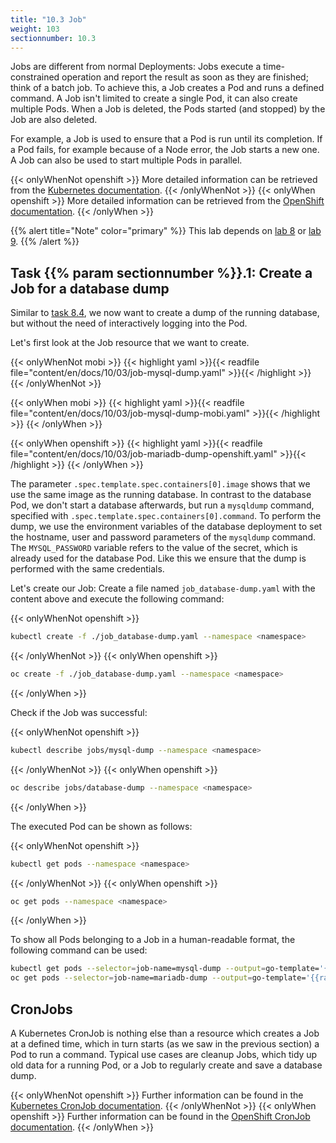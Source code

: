 ```yaml
---
title: "10.3 Job"
weight: 103
sectionnumber: 10.3
---
```


Jobs are different from normal Deployments: Jobs execute a time-constrained operation and report the result as soon as they are finished; think of a batch job. To achieve this, a Job creates a Pod and runs a defined command. A Job isn't limited to create a single Pod, it can also create multiple Pods. When a Job is deleted, the Pods started (and stopped) by the Job are also deleted.

For example, a Job is used to ensure that a Pod is run until its completion. If a Pod fails, for example because of a Node error, the Job starts a new one. A Job can also be used to start multiple Pods in parallel.

{{< onlyWhenNot openshift >}}
More detailed information can be retrieved from the [Kubernetes documentation](https://kubernetes.io/docs/concepts/workloads/controllers/jobs-run-to-completion/).
{{< /onlyWhenNot >}}
{{< onlyWhen openshift >}}
More detailed information can be retrieved from the [OpenShift documentation](https://docs.openshift.com/container-platform/latest/nodes/jobs/nodes-nodes-jobs.html).
{{< /onlyWhen >}}

{{% alert title="Note" color="primary" %}}
This lab depends on [lab 8](../../08/) or [lab 9](../../09/).
{{% /alert %}}


## Task {{% param sectionnumber %}}.1: Create a Job for a database dump

Similar to [task 8.4](../../08.0/#task-84-import-a-database-dump), we now want to create a dump of the running database, but without the need of interactively logging into the Pod.

Let's first look at the Job resource that we want to create.

{{< onlyWhenNot mobi >}}
{{< highlight yaml >}}{{< readfile file="content/en/docs/10/03/job-mysql-dump.yaml" >}}{{< /highlight >}}
{{< /onlyWhenNot >}}

{{< onlyWhen mobi >}}
{{< highlight yaml >}}{{< readfile file="content/en/docs/10/03/job-mysql-dump-mobi.yaml" >}}{{< /highlight >}}
{{< /onlyWhen >}}

{{< onlyWhen openshift >}}
{{< highlight yaml >}}{{< readfile file="content/en/docs/10/03/job-mariadb-dump-openshift.yaml" >}}{{< /highlight >}}
{{< /onlyWhen >}}

The parameter `.spec.template.spec.containers[0].image` shows that we use the same image as the running database. In contrast to the database Pod, we don't start a database afterwards, but run a `mysqldump` command, specified with `.spec.template.spec.containers[0].command`. To perform the dump, we use the environment variables of the database deployment to set the hostname, user and password parameters of the `mysqldump` command. The `MYSQL_PASSWORD` variable refers to the value of the secret, which is already used for the database Pod. Like this we ensure that the dump is performed with the same credentials.

Let's create our Job: Create a file named `job_database-dump.yaml` with the content above and execute the following command:

{{< onlyWhenNot openshift >}}
```bash
kubectl create -f ./job_database-dump.yaml --namespace <namespace>
```
{{< /onlyWhenNot >}}
{{< onlyWhen openshift >}}
```bash
oc create -f ./job_database-dump.yaml --namespace <namespace>
```
{{< /onlyWhen >}}

Check if the Job was successful:

{{< onlyWhenNot openshift >}}
```bash
kubectl describe jobs/mysql-dump --namespace <namespace>
```
{{< /onlyWhenNot >}}
{{< onlyWhen openshift >}}
```bash
oc describe jobs/database-dump --namespace <namespace>
```
{{< /onlyWhen >}}

The executed Pod can be shown as follows:

{{< onlyWhenNot openshift >}}
```bash
kubectl get pods --namespace <namespace>
```
{{< /onlyWhenNot >}}
{{< onlyWhen openshift >}}
```bash
oc get pods --namespace <namespace>
```
{{< /onlyWhen >}}

To show all Pods belonging to a Job in a human-readable format, the following command can be used:

```bash
kubectl get pods --selector=job-name=mysql-dump --output=go-template='{{range .items}}{{.metadata.name}}{{end}}' --namespace <namespace>
oc get pods --selector=job-name=mariadb-dump --output=go-template='{{range .items}}{{.metadata.name}}{{end}}' --namespace <namespace>
```


## CronJobs

A Kubernetes CronJob is nothing else than a resource which creates a Job at a defined time, which in turn starts (as we saw in the previous section) a Pod to run a command. Typical use cases are cleanup Jobs, which tidy up old data for a running Pod, or a Job to regularly create and save a database dump.

{{< onlyWhenNot openshift >}}
Further information can be found in the [Kubernetes CronJob documentation](https://kubernetes.io/docs/concepts/workloads/controllers/cron-jobs/).
{{< /onlyWhenNot >}}
{{< onlyWhen openshift >}}
Further information can be found in the [OpenShift CronJob documentation](https://docs.openshift.com/container-platform/4.6/nodes/jobs/nodes-nodes-jobs.html).
{{< /onlyWhen >}}
